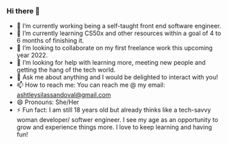 ### Hi there 👋

- 🔭 I’m currently working being a self-taught front end software engineer. 
- 🌱 I’m currently learning CS50x and other resources within a goal of 4 to 6 months of finishing it. 
- 👯 I’m looking to collaborate on my first freelance work this upcoming year 2022. 
- 🤔 I’m looking for help with learning more, meeting new people and getting the hang of the tech world.
- 💬 Ask me about anything and I would be delighted to interact with you! 
- 📫 How to reach me: You can reach me @ my email: ashtleysilassandoval@gmail.com 
- 😄 Pronouns: She/Her
- ⚡ Fun fact: I am still 18 years old but already thinks like a tech-savvy woman developer/ softwer engineer. I see my age as an opportunity to grow and experience things more. I love to keep learning and having fun!
